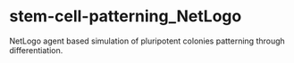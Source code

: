 # stem-cell-patterning_NetLogo
NetLogo agent based simulation of pluripotent colonies patterning through differentiation.
